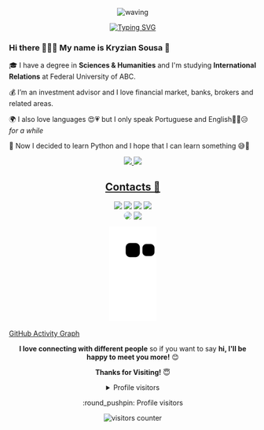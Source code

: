 <div align="center" >

 ![waving](https://capsule-render.vercel.app/api?type=waving&height=90&color=gradient)


[![Typing SVG](https://readme-typing-svg.herokuapp.com?font=Mouse+Memoirs&size=65&pause=500&color=F74C76&vCenter=true&width=600&height=70&lines=Hi,+I'm+Kryzian+Sousa;+Welcome+to+My+Profile!;International+Relations;Investment+Advisor;Sciences+and+Humanities)](https://git.io/typing-svg)

<div align="left">

### Hi there 🤗👋🏻 **My name is Kryzian Sousa** 🌷

🎓 I have a degree in **Sciences & Humanities** and I'm studying **International Relations** at Federal University of ABC.

💰 I’m an investment advisor and I love financial market, banks, brokers and related areas.

🌍 I also love languages 😍💗 but I only speak Portuguese and English😮‍💨😥 *for a while*

🐍 Now I decided to learn Python and I hope that I can learn something 😅🤣


<div align="center">
 <a href="https://github.com/Kryzian">
 <img height="180em" src="https://github-readme-stats.vercel.app/api?username=kryzian&show_icons=true&theme=dracula&include_all_commits=true&count_private=true"/>
 <img height="180em" src="https://github-readme-stats.vercel.app/api/top-langs/?username=kryzian&layout=compact&langs_count=7&theme=dracula"/>

<h2 align="center">Contacts 📧</h2>
<div>
   <a href="https://www.instagram.com/kryzian.sousa/" target="_blank"><img src="https://img.shields.io/badge/-Instagram-%23E4405F?style=for-the-badge&logo=instagram&logoColor=white" target="_blank"></a>
 	<a href="https://www.twitch.tv/kryzian" target="_blank"><img src="https://img.shields.io/badge/Twitch-9146FF?style=for-the-badge&logo=twitch&logoColor=white" target="_blank"></a>
  <a href = "mailto:kryzian.sousa@gmail.com"><img src="https://img.shields.io/badge/-Gmail-%23333?style=for-the-badge&logo=gmail&logoColor=white" target="_blank"></a>
  <a href="https://www.linkedin.com/in/kryzian/" target="_blank"><img src="https://img.shields.io/badge/-LinkedIn-%230077B5?style=for-the-badge&logo=linkedin&logoColor=white" target="_blank"></a> 
  
</div>
<img align="center" height="133" style="border-radius:50px;"
src="https://user-images.githubusercontent.com/114785143/197361098-8adebbf7-419e-44ee-bf97-35401bd467df.gif">
<img align="center" src="https://user-images.githubusercontent.com/5232616/59125272-a90d0780-8916-11e9-9ef7-3c0c12205a71.gif" width="200"/>
   
   ![Snake animation](https://github.com/rafaballerini/rafaballerini/blob/output/github-contribution-grid-snake.svg)
 
</div>

 
 [GitHub Activity Graph](https://activity-graph.herokuapp.com/graph?username=kryzian&bg_color=000000&color=F74C76&line=fa7f72&point=f08080&area=true&hide_border=true&radius=11)
 
 <div align="center" >

**I love connecting with different people** so if you want to say **hi, I'll be happy to meet you more!** 😊

**Thanks for Visiting!** 😇
 
<details>
<summary>Profile visitors<summary>
<p align="center">:round_pushpin: Profile visitors</p>
<div align="center">
    <img alt="visitors counter" src="https://profile-counter.glitch.me/kryzian/count.svg">
</div>
</details>
